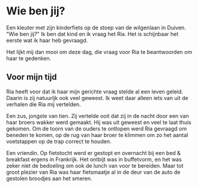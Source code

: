 # Wie ben jij?
Een kleuter met zijn kinderfiets op de stoep van de wilgenlaan in Duiven. "Wie
ben jij?" Ik ben dat kind en ik vraag het Ria. Het is schijnbaar het eerste wat
ik haar heb gevraagd. 

Het lijkt mij dan mooi om deze dag, die vraag voor Ria te beantwoorden om haar
te gedenken. 

## Voor mijn tijd
Ria heeft voor dat ik haar mijn gerichte vraag stelde al een leven geleid.
Daarin is zij natuurljk ook veel geweest. Ik weet daar alleen iets van uit de
verhalen die Ria mij vertelden.

Een zus, jongste van tien. Zij vertelde ooit dat zij in de nacht door een van
haar broers wakker werd gemaakt. Hij was uit geweest en veel te laat thuis
gekomen. Om de toorn van de ouders te ontlopen werd Ria gevraagd om beneden te
komen, op de rug van haar broer te klimmen om zo het aantal voetstappen op de
trap correct te houden. 

Een vriendin. Op fietstocht werd er gestopt en overnacht bij een bed & breakfast
ergens in Frankrijk. Het ontbijt was in buffetvorm, en het was zeker niet de
bedoeling om ook de lunch van voor te bereiden. Maar tot groot plezier van Ria
was haar fietsmaatje al in de deur van de auto de gestolen broodjes aan het
smeren. 



